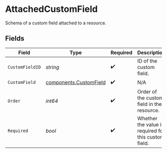 # AttachedCustomField

Schema of a custom field attached to a resource.


## Fields

| Field                                                            | Type                                                             | Required                                                         | Description                                                      |
| ---------------------------------------------------------------- | ---------------------------------------------------------------- | ---------------------------------------------------------------- | ---------------------------------------------------------------- |
| `CustomFieldID`                                                  | *string*                                                         | :heavy_check_mark:                                               | ID of the custom field.                                          |
| `CustomField`                                                    | [components.CustomField](../../models/components/customfield.md) | :heavy_check_mark:                                               | N/A                                                              |
| `Order`                                                          | *int64*                                                          | :heavy_check_mark:                                               | Order of the custom field in the resource.                       |
| `Required`                                                       | *bool*                                                           | :heavy_check_mark:                                               | Whether the value is required for this custom field.             |